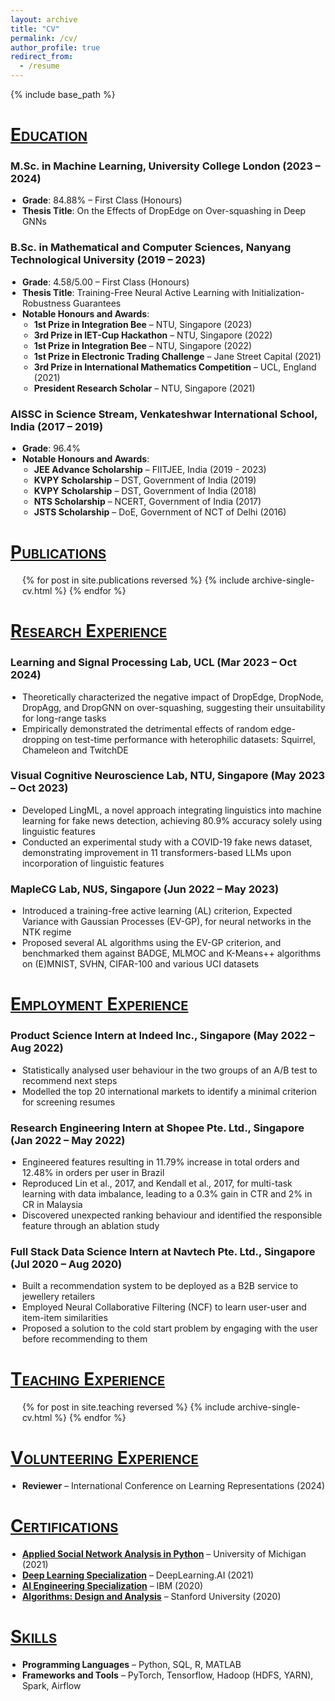 ```yaml
---
layout: archive
title: "CV"
permalink: /cv/
author_profile: true
redirect_from:
  - /resume
---
```


{% include base_path %}

<ins><span style="font-variant:small-caps;">Education</span></ins>
======

### M.Sc. in Machine Learning, University College London (2023 &ndash; 2024)

<ul style="list-style-type: disc; padding-left: 5mm;">
  <li><b>Grade</b>: 84.88% &ndash; First Class (Honours)</li>
  <li><b>Thesis Title</b>: On the Effects of DropEdge on Over-squashing in Deep GNNs</li>
</ul>
  
### B.Sc. in Mathematical and Computer Sciences, Nanyang Technological University (2019 &ndash; 2023)

<ul style="list-style-type: disc; padding-left: 5mm;">
  <li><b>Grade</b>: 4.58/5.00 &ndash; First Class (Honours)</li>
  <li><b>Thesis Title</b>: Training-Free Neural Active Learning with Initialization-Robustness Guarantees</li>
  <li><b>Notable Honours and Awards</b>:
    <ul style="list-style-type: circle; padding-left: 5mm;">
      <li><b>1st Prize in Integration Bee</b> &ndash; NTU, Singapore (2023)</li>
      <li><b>3rd Prize in IET-Cup Hackathon</b> &ndash; NTU, Singapore (2022)</li>
      <li><b>1st Prize in Integration Bee</b> &ndash; NTU, Singapore (2022)</li>
      <li><b>1st Prize in Electronic Trading Challenge</b> &ndash; Jane Street Capital (2021)</li>
      <li><b>3rd Prize in International Mathematics Competition</b> &ndash; UCL, England (2021)</li>
      <li><b>President Research Scholar</b> &ndash; NTU, Singapore (2021)</li>
    </ul>
  </li>
</ul>

### AISSC in Science Stream, Venkateshwar International School, India (2017 &ndash; 2019)

<ul style="list-style-type: disc; padding-left: 5mm;">
  <li><b>Grade</b>: 96.4%</li>
  <li><b>Notable Honours and Awards</b>:
    <ul style="list-style-type: circle; padding-left: 5mm;">
      <li><b>JEE Advance Scholarship</b> &ndash; FIITJEE, India (2019 - 2023)</li>
      <li><b>KVPY Scholarship</b> &ndash; DST, Government of India (2019)</li>
      <li><b>KVPY Scholarship</b> &ndash; DST, Government of India (2018)</li>
      <li><b>NTS Scholarship</b> &ndash; NCERT, Government of India (2017)</li>
      <li><b>JSTS Scholarship</b> &ndash; DoE, Government of NCT of Delhi (2016)</li>
    </ul>
  </li>
</ul>

<ins><span style="font-variant:small-caps;">Publications</span></ins>
======

<ul style="list-style-type: disc; padding-left: 5mm;">
{% for post in site.publications reversed %}
  {% include archive-single-cv.html %}
{% endfor %}
</ul>

<ins><span style="font-variant:small-caps;">Research Experience</span></ins>
======

### Learning and Signal Processing Lab, UCL (Mar 2023 &ndash; Oct 2024)

<ul style="list-style-type: disc; padding-left: 5mm;">
  <li>Theoretically characterized the negative impact of DropEdge, DropNode, DropAgg, and DropGNN on over-squashing, suggesting their unsuitability for long-range tasks</li>
  <li>Empirically demonstrated the detrimental effects of random edge-dropping on test-time performance with heterophilic datasets: Squirrel, Chameleon and TwitchDE</li>
</ul>

### Visual Cognitive Neuroscience Lab, NTU, Singapore (May 2023 &ndash; Oct 2023)

<ul style="list-style-type: disc; padding-left: 5mm;">
  <li>Developed LingML, a novel approach integrating linguistics into machine learning for fake news detection, achieving 80.9% accuracy solely using linguistic features</li>
  <li>Conducted an experimental study with a COVID-19 fake news dataset, demonstrating improvement in 11 transformers-based LLMs upon incorporation of linguistic features</li>
</ul>

### MapleCG Lab, NUS, Singapore (Jun 2022 &ndash; May 2023)

<ul style="list-style-type: disc; padding-left: 5mm;">
  <li>Introduced a training-free active learning (AL) criterion, Expected Variance with Gaussian Processes (EV-GP), for neural networks in the NTK regime</li>
  <li>Proposed several AL algorithms using the EV-GP criterion, and benchmarked them against BADGE, MLMOC and K-Means++ algorithms on (E)MNIST, SVHN, CIFAR-100 and various UCI datasets</li>
</ul>

<ins><span style="font-variant:small-caps;">Employment Experience</span></ins>
======

### Product Science Intern at Indeed Inc., Singapore (May 2022 &ndash; Aug 2022)

<ul style="list-style-type: disc; padding-left: 5mm;">
  <li>Statistically analysed user behaviour in the two groups of an A/B test to recommend next steps</li>
  <li>Modelled the top 20 international markets to identify a minimal criterion for screening resumes</li>
</ul>

### Research Engineering Intern at Shopee Pte. Ltd., Singapore (Jan 2022 &ndash; May 2022)

<ul style="list-style-type: disc; padding-left: 5mm;">
  <li>Engineered features resulting in 11.79% increase in total orders and 12.48% in orders per user in Brazil</li>
  <li>Reproduced Lin et al., 2017, and Kendall et al., 2017, for multi-task learning with data imbalance, leading to a 0.3% gain in CTR and 2% in CR in Malaysia</li>
  <li>Discovered unexpected ranking behaviour and identified the responsible feature through an ablation study</li>
</ul>

### Full Stack Data Science Intern at Navtech Pte. Ltd., Singapore (Jul 2020 &ndash; Aug 2020)

<ul style="list-style-type: disc; padding-left: 5mm;">
  <li>Built a recommendation system to be deployed as a B2B service to jewellery retailers</li>
  <li>Employed Neural Collaborative Filtering (NCF) to learn user-user and item-item similarities</li>
  <li>Proposed a solution to the cold start problem by engaging with the user before recommending to them</li>
</ul>

<ins><span style="font-variant:small-caps;">Teaching Experience</span></ins>
======

<ul style="list-style-type: disc; padding-left: 5mm;">
{% for post in site.teaching reversed %}
  {% include archive-single-cv.html %}
{% endfor %}
</ul>
  
<ins><span style="font-variant:small-caps;">Volunteering Experience</span></ins>
======

<ul style="list-style-type: disc; padding-left: 5mm;">
  <li><b>Reviewer</b> &ndash; International Conference on Learning Representations (2024)</li>
</ul>

<ins><span style="font-variant:small-caps;">Certifications</span></ins>
======

<ul style="list-style-type: disc; padding-left: 5mm;">
  <li><a href="https://www.coursera.org/account/accomplishments/certificate/LSJR2KMNRRUR"><strong>Applied Social Network Analysis in Python</strong></a> &ndash; University of Michigan (2021)</li>
  <li><a href="https://coursera.org/share/992110f4684c2aa3b9826f73804d4b1c"><strong>Deep Learning Specialization</strong></a> &ndash; DeepLearning.AI (2021)</li>
  <li><a href="https://www.youracclaim.com/badges/e79bf049-f3d8-45e6-8890-6b83b27b5d7a/linked_in_profile"><strong>AI Engineering Specialization</strong></a> &ndash; IBM (2020)</li>
  <li><a href="https://verify.lagunita.stanford.edu/SOA/0e460be2891a48d3a44d48b92d9531a8"><strong>Algorithms: Design and Analysis</strong></a> &ndash; Stanford University (2020)</li>
</ul>

<ins><span style="font-variant:small-caps;">Skills</span></ins>
======

<ul style="list-style-type: disc; padding-left: 5mm;">
  <li><b>Programming Languages</b> &ndash; Python, SQL, R, MATLAB</li>
  <li><b>Frameworks and Tools</b> &ndash; PyTorch, Tensorflow, Hadoop (HDFS, YARN), Spark, Airflow</li>
</ul>